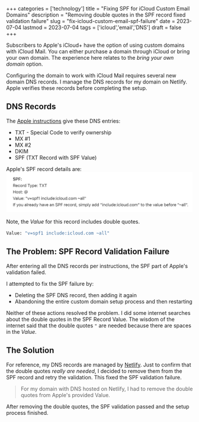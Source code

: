+++
categories = ['technology']
title = "Fixing SPF for iCloud Custom Email Domains"
description = "Removing double quotes in the SPF record fixed validation failure"
slug = "fix-icloud-custom-email-spf-failure"
date = 2023-07-04
lastmod = 2023-07-04
tags = ['icloud','email','DNS']
draft = false
+++

Subscribers to Apple's iCloud+ have the option of using custom domains with iCloud Mail.
You can either purchase a domain through iCloud or bring your own domain.
The experience here relates to the _bring your own domain_ option.

Configuring the domain to work with iCloud Mail requires several new domain DNS records.
I manage the DNS records for my domain on Netlify.
Apple verifies these records before completing the setup.

## DNS Records
The [Apple instructions](https://support.apple.com/en-us/HT212524) give these DNS entries:

* TXT - Special Code to verify ownership
* MX #1
* MX #2
* DKIM
* SPF (TXT Record with SPF Value)

Apple's SPF record details are:
![SPF Record Details](./apple_spf_record_instructions.png)

Note, the _Value_ for this record includes double quotes.

```bash
Value: "v=spf1 include:icloud.com ~all"
```

## The Problem: SPF Record Validation Failure

After entering all the DNS records per instructions, the SPF part of Apple's validation failed.

I attempted to fix the SPF failure by:

* Deleting the SPF DNS record, then adding it again
* Abandoning the entire custom domain setup process and then restarting

Neither of these actions resolved the problem.
I did some internet searches about the double quotes in the SPF Record Value.
The wisdom of the internet said that the double quotes `"` are needed because there are spaces in the _Value_.

## The Solution

For reference, my DNS records are managed by [Netlify](https://www.netlify.com).
Just to confirm that the double quotes _really are needed_, I decided to remove them from the SPF record and retry the validation.
This fixed the SPF validation failure.

> For my domain with DNS hosted on Netlify, I had to remove the double quotes from Apple's provided Value.

After removing the double quotes, the SPF validation passed and the setup process finished.

